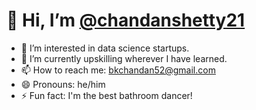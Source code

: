 # 👋 Hi, I’m [@chandanshetty21](https://github.com/chandanshetty21)

- 👀 I’m interested in data science startups.
- 🌱 I’m currently upskilling wherever I have learned.
- 📫 How to reach me: bkchandan52@gmail.com
- 😄 Pronouns: he/him
- ⚡ Fun fact: I'm the best bathroom dancer!

